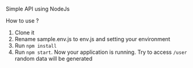 Simple API using NodeJs

How to use ?
1. Clone it
2. Rename sample.env.js to env.js and setting your environment
3. Run `npm install`
4. Run `npm start`. Now your application is running. Try to access `/user` random data will be generated